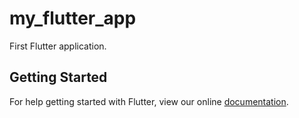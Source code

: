 # my_flutter_app

First Flutter application.

## Getting Started

For help getting started with Flutter, view our online
[documentation](https://flutter.io/).
